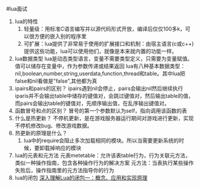 #lua面试
1. lua的特性
   1. 轻量级：用标准C语言编写并以源代码形式开放，编译后仅仅100多k，可以很方便的嵌入别的程序里
   2. 可扩展：lua提供了非常易于使用的扩展接口和机制：由宿主语言(c或c++)提供这些功能，lua可以使用他们，就像是本来就内置的功能一样。
2. lua数据类型
   lua是动态类型语言，变量不需要类型定义，只需要为变量赋值。值可以储存在变量中，作为参数传递或结果返回
   lua有八种基本数据类型：nil,boolean,number,string,userdata,function,thread和table。其中lua把false和nil看做是"false",其他都为真
3. ipairs和pairs的区别？
   ipairs遇到nil会停止，pairs会输出nil然后继续执行
   iparis并不会输出table中储存的键值对，会跳过键值对，然后输出table的值，而pairs会输出table的键值对，先顺序输出值，在乱序输出键值对。
4. 函数冒号和点的区别？
   冒号的第一个参数默认为self，指向调用该函数的表
5. 什么是热更新？
   不停机更新，是在游戏服务器运行期间对游戏进行更新，实现不停机修改bug、修改游戏数据。
6. 热更新的原理是什么？
   1. lua中的require会阻止多次加载相同的模块。所以当需要更新系统的时候，要卸载掉响应的模块
7. lua的元表和元方法
   元表metetable：允许该表table行为，行为关联元方法，类似一种操作指南，包含各种操作行为的解决方案
   元方法：当表执行某些操作失败后，操作指南里的元方法指导你的行为
8. lua的闭包
   [深入理解Lua的闭包一：概念、应用和实现原理](https://blog.csdn.net/MaximusZhou/article/details/44280109)